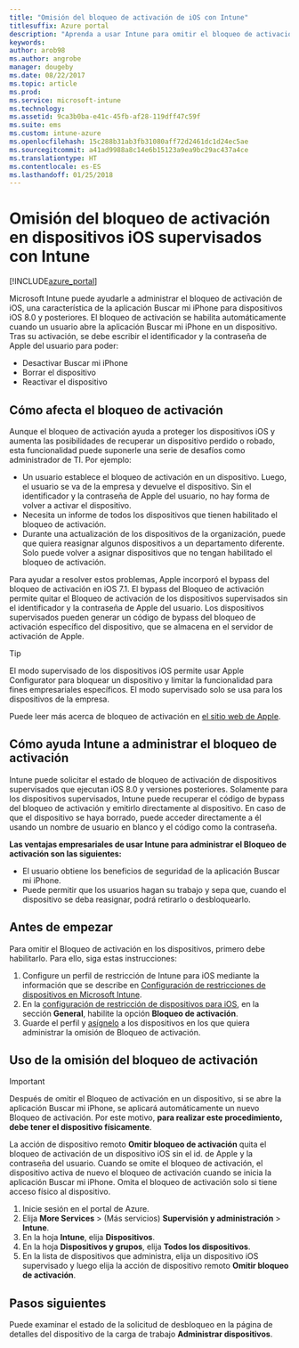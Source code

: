 ```yaml
---
title: "Omisión del bloqueo de activación de iOS con Intune"
titlesuffix: Azure portal
description: "Aprenda a usar Intune para omitir el bloqueo de activación de iOS a fin de acceder a los dispositivos bloqueados."
keywords: 
author: arob98
ms.author: angrobe
manager: dougeby
ms.date: 08/22/2017
ms.topic: article
ms.prod: 
ms.service: microsoft-intune
ms.technology: 
ms.assetid: 9ca3b0ba-e41c-45fb-af28-119dff47c59f
ms.suite: ems
ms.custom: intune-azure
ms.openlocfilehash: 15c288b31ab3fb31080aff72d2461dc1d24ec5ae
ms.sourcegitcommit: a41ad9988a8c14e6b15123a9ea9bc29ac437a4ce
ms.translationtype: HT
ms.contentlocale: es-ES
ms.lasthandoff: 01/25/2018
---
```

# <a name="bypass-activation-lock-on-supervised-ios-devices-with-intune"></a>Omisión del bloqueo de activación en dispositivos iOS supervisados con Intune


[!INCLUDE[azure_portal](./includes/azure_portal.md)]

Microsoft Intune puede ayudarle a administrar el bloqueo de activación de iOS, una característica de la aplicación Buscar mi iPhone para dispositivos iOS 8.0 y posteriores. El bloqueo de activación se habilita automáticamente cuando un usuario abre la aplicación Buscar mi iPhone en un dispositivo. Tras su activación, se debe escribir el identificador y la contraseña de Apple del usuario para poder:

- Desactivar Buscar mi iPhone
- Borrar el dispositivo
- Reactivar el dispositivo

## <a name="how-activation-lock-affects-you"></a>Cómo afecta el bloqueo de activación

Aunque el bloqueo de activación ayuda a proteger los dispositivos iOS y aumenta las posibilidades de recuperar un dispositivo perdido o robado, esta funcionalidad puede suponerle una serie de desafíos como administrador de TI. Por ejemplo:

- Un usuario establece el bloqueo de activación en un dispositivo. Luego, el usuario se va de la empresa y devuelve el dispositivo. Sin el identificador y la contraseña de Apple del usuario, no hay forma de volver a activar el dispositivo.
- Necesita un informe de todos los dispositivos que tienen habilitado el bloqueo de activación.
- Durante una actualización de los dispositivos de la organización, puede que quiera reasignar algunos dispositivos a un departamento diferente. Solo puede volver a asignar dispositivos que no tengan habilitado el bloqueo de activación.

Para ayudar a resolver estos problemas, Apple incorporó el bypass del bloqueo de activación en iOS 7.1. El bypass del Bloqueo de activación permite quitar el Bloqueo de activación de los dispositivos supervisados sin el identificador y la contraseña de Apple del usuario. Los dispositivos supervisados pueden generar un código de bypass del bloqueo de activación específico del dispositivo, que se almacena en el servidor de activación de Apple.

>[!TIP]
>El modo supervisado de los dispositivos iOS permite usar Apple Configurator para bloquear un dispositivo y limitar la funcionalidad para fines empresariales específicos. El modo supervisado solo se usa para los dispositivos de la empresa.

Puede leer más acerca de bloqueo de activación en [el sitio web de Apple](https://support.apple.com/HT201365).

## <a name="how-intune-helps-you-manage-activation-lock"></a>Cómo ayuda Intune a administrar el bloqueo de activación
Intune puede solicitar el estado de bloqueo de activación de dispositivos supervisados que ejecutan iOS 8.0 y versiones posteriores. Solamente para los dispositivos supervisados, Intune puede recuperar el código de bypass del bloqueo de activación y emitirlo directamente al dispositivo. En caso de que el dispositivo se haya borrado, puede acceder directamente a él usando un nombre de usuario en blanco y el código como la contraseña.

**Las ventajas empresariales de usar Intune para administrar el Bloqueo de activación son las siguientes:**

- El usuario obtiene los beneficios de seguridad de la aplicación Buscar mi iPhone.
- Puede permitir que los usuarios hagan su trabajo y sepa que, cuando el dispositivo se deba reasignar, podrá retirarlo o desbloquearlo.

## <a name="before-you-start"></a>Antes de empezar
Para omitir el Bloqueo de activación en los dispositivos, primero debe habilitarlo. Para ello, siga estas instrucciones:

1. Configure un perfil de restricción de Intune para iOS mediante la información que se describe en [Configuración de restricciones de dispositivos en Microsoft Intune](/intune-azure/configure-devices/how-to-configure-device-restrictions).
2. En la [configuración de restricción de dispositivos para iOS](device-restrictions-ios.md), en la sección **General**, habilite la opción **Bloqueo de activación**.
3. Guarde el perfil y [asígnelo](device-profile-assign.md) a los dispositivos en los que quiera administrar la omisión de Bloqueo de activación.


## <a name="how-to-use-activation-lock-bypass"></a>Uso de la omisión del bloqueo de activación

>[!IMPORTANT]
>Después de omitir el Bloqueo de activación en un dispositivo, si se abre la aplicación Buscar mi iPhone, se aplicará automáticamente un nuevo Bloqueo de activación. Por este motivo, **para realizar este procedimiento, debe tener el dispositivo físicamente**.

La acción de dispositivo remoto **Omitir bloqueo de activación** quita el bloqueo de activación de un dispositivo iOS sin el id. de Apple y la contraseña del usuario. Cuando se omite el bloqueo de activación, el dispositivo activa de nuevo el bloqueo de activación cuando se inicia la aplicación Buscar mi iPhone. Omita el bloqueo de activación solo si tiene acceso físico al dispositivo.

1. Inicie sesión en el portal de Azure.
2. Elija **More Services** >  (Más servicios) **Supervisión y administración** > **Intune**.
3. En la hoja **Intune**, elija **Dispositivos**.
4. En la hoja **Dispositivos y grupos**, elija **Todos los dispositivos**.
5. En la lista de dispositivos que administra, elija un dispositivo iOS supervisado y luego elija la acción de dispositivo remoto **Omitir bloqueo de activación**.

## <a name="next-steps"></a>Pasos siguientes

Puede examinar el estado de la solicitud de desbloqueo en la página de detalles del dispositivo de la carga de trabajo **Administrar dispositivos**.
